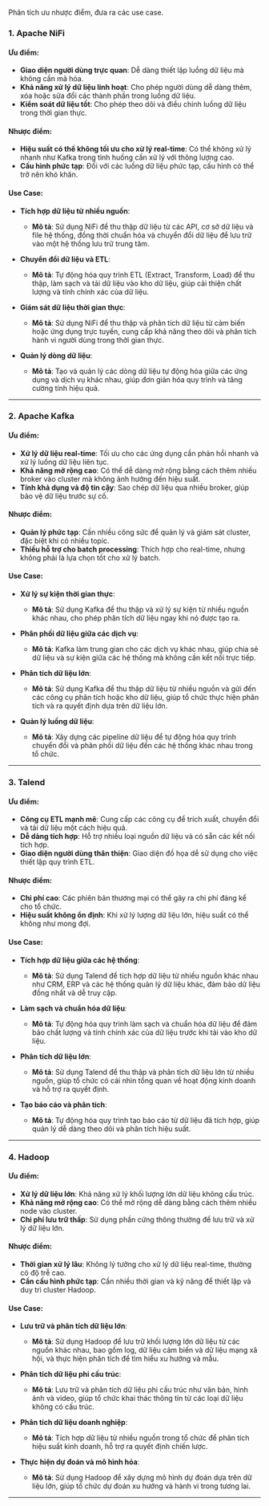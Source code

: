 Phân tích ưu nhược điểm, đưa ra các use case.

### 1. Apache NiFi

#### **Ưu điểm:**
- **Giao diện người dùng trực quan**: Dễ dàng thiết lập luồng dữ liệu mà không cần mã hóa.
- **Khả năng xử lý dữ liệu linh hoạt**: Cho phép người dùng dễ dàng thêm, xóa hoặc sửa đổi các thành phần trong luồng dữ liệu.
- **Kiểm soát dữ liệu tốt**: Cho phép theo dõi và điều chỉnh luồng dữ liệu trong thời gian thực.

#### **Nhược điểm:**
- **Hiệu suất có thể không tối ưu cho xử lý real-time**: Có thể không xử lý nhanh như Kafka trong tình huống cần xử lý với thông lượng cao.
- **Cấu hình phức tạp**: Đối với các luồng dữ liệu phức tạp, cấu hình có thể trở nên khó khăn.

#### **Use Case:**
- **Tích hợp dữ liệu từ nhiều nguồn**:
  - **Mô tả**: Sử dụng NiFi để thu thập dữ liệu từ các API, cơ sở dữ liệu và file hệ thống, đồng thời chuẩn hóa và chuyển đổi dữ liệu để lưu trữ vào một hệ thống lưu trữ trung tâm.

- **Chuyển đổi dữ liệu và ETL**:
  - **Mô tả**: Tự động hóa quy trình ETL (Extract, Transform, Load) để thu thập, làm sạch và tải dữ liệu vào kho dữ liệu, giúp cải thiện chất lượng và tính chính xác của dữ liệu.

- **Giám sát dữ liệu thời gian thực**:
  - **Mô tả**: Sử dụng NiFi để thu thập và phân tích dữ liệu từ cảm biến hoặc ứng dụng trực tuyến, cung cấp khả năng theo dõi và phân tích hành vi người dùng trong thời gian thực.

- **Quản lý dòng dữ liệu**:
  - **Mô tả**: Tạo và quản lý các dòng dữ liệu tự động hóa giữa các ứng dụng và dịch vụ khác nhau, giúp đơn giản hóa quy trình và tăng cường tính hiệu quả.


---

### 2. Apache Kafka

#### **Ưu điểm:**
- **Xử lý dữ liệu real-time**: Tối ưu cho các ứng dụng cần phản hồi nhanh và xử lý luồng dữ liệu liên tục.
- **Khả năng mở rộng cao**: Có thể dễ dàng mở rộng bằng cách thêm nhiều broker vào cluster mà không ảnh hưởng đến hiệu suất.
- **Tính khả dụng và độ tin cậy**: Sao chép dữ liệu qua nhiều broker, giúp bảo vệ dữ liệu trước sự cố.

#### **Nhược điểm:**
- **Quản lý phức tạp**: Cần nhiều công sức để quản lý và giám sát cluster, đặc biệt khi có nhiều topic.
- **Thiếu hỗ trợ cho batch processing**: Thích hợp cho real-time, nhưng không phải là lựa chọn tốt cho xử lý batch.

#### **Use Case:**
- **Xử lý sự kiện thời gian thực**:
  - **Mô tả**: Sử dụng Kafka để thu thập và xử lý sự kiện từ nhiều nguồn khác nhau, cho phép phân tích dữ liệu ngay khi nó được tạo ra.

- **Phân phối dữ liệu giữa các dịch vụ**:
  - **Mô tả**: Kafka làm trung gian cho các dịch vụ khác nhau, giúp chia sẻ dữ liệu và sự kiện giữa các hệ thống mà không cần kết nối trực tiếp.

- **Phân tích dữ liệu lớn**:
  - **Mô tả**: Sử dụng Kafka để thu thập dữ liệu từ nhiều nguồn và gửi đến các công cụ phân tích hoặc kho dữ liệu, giúp tổ chức thực hiện phân tích và ra quyết định dựa trên dữ liệu lớn.

- **Quản lý luồng dữ liệu**:
  - **Mô tả**: Xây dựng các pipeline dữ liệu để tự động hóa quy trình chuyển đổi và phân phối dữ liệu đến các hệ thống khác nhau trong tổ chức.


---

### 3. Talend

#### **Ưu điểm:**
- **Công cụ ETL mạnh mẽ**: Cung cấp các công cụ để trích xuất, chuyển đổi và tải dữ liệu một cách hiệu quả.
- **Dễ dàng tích hợp**: Hỗ trợ nhiều loại nguồn dữ liệu và có sẵn các kết nối tích hợp.
- **Giao diện người dùng thân thiện**: Giao diện đồ họa dễ sử dụng cho việc thiết lập quy trình ETL.

#### **Nhược điểm:**
- **Chi phí cao**: Các phiên bản thương mại có thể gây ra chi phí đáng kể cho tổ chức.
- **Hiệu suất không ổn định**: Khi xử lý lượng dữ liệu lớn, hiệu suất có thể không như mong đợi.

#### **Use Case:**
- **Tích hợp dữ liệu giữa các hệ thống**:
  - **Mô tả**: Sử dụng Talend để tích hợp dữ liệu từ nhiều nguồn khác nhau như CRM, ERP và các hệ thống quản lý dữ liệu khác, đảm bảo dữ liệu đồng nhất và dễ truy cập.

- **Làm sạch và chuẩn hóa dữ liệu**:
  - **Mô tả**: Tự động hóa quy trình làm sạch và chuẩn hóa dữ liệu để đảm bảo chất lượng và tính chính xác của dữ liệu trước khi tải vào kho dữ liệu.

- **Phân tích dữ liệu lớn**:
  - **Mô tả**: Sử dụng Talend để thu thập và phân tích dữ liệu lớn từ nhiều nguồn, giúp tổ chức có cái nhìn tổng quan về hoạt động kinh doanh và hỗ trợ ra quyết định.

- **Tạo báo cáo và phân tích**:
  - **Mô tả**: Tự động hóa quy trình tạo báo cáo từ dữ liệu đã tích hợp, giúp quản lý dễ dàng theo dõi và phân tích hiệu suất.


---

### 4. Hadoop

#### **Ưu điểm:**
- **Xử lý dữ liệu lớn**: Khả năng xử lý khối lượng lớn dữ liệu không cấu trúc.
- **Khả năng mở rộng cao**: Có thể mở rộng dễ dàng bằng cách thêm nhiều node vào cluster.
- **Chi phí lưu trữ thấp**: Sử dụng phần cứng thông thường để lưu trữ và xử lý dữ liệu lớn.

#### **Nhược điểm:**
- **Thời gian xử lý lâu**: Không lý tưởng cho xử lý dữ liệu real-time, thường có độ trễ cao.
- **Cần cấu hình phức tạp**: Cần nhiều thời gian và kỹ năng để thiết lập và duy trì cluster Hadoop.

#### **Use Case:**
- **Lưu trữ và phân tích dữ liệu lớn**:
  - **Mô tả**: Sử dụng Hadoop để lưu trữ khối lượng lớn dữ liệu từ các nguồn khác nhau, bao gồm log, dữ liệu cảm biến và dữ liệu mạng xã hội, và thực hiện phân tích để tìm hiểu xu hướng và mẫu.

- **Phân tích dữ liệu phi cấu trúc**:
  - **Mô tả**: Lưu trữ và phân tích dữ liệu phi cấu trúc như văn bản, hình ảnh và video, giúp tổ chức khai thác thông tin từ các loại dữ liệu không có cấu trúc.

- **Phân tích dữ liệu doanh nghiệp**:
  - **Mô tả**: Tích hợp dữ liệu từ nhiều nguồn trong tổ chức để phân tích hiệu suất kinh doanh, hỗ trợ ra quyết định chiến lược.

- **Thực hiện dự đoán và mô hình hóa**:
  - **Mô tả**: Sử dụng Hadoop để xây dựng mô hình dự đoán dựa trên dữ liệu lớn, giúp tổ chức dự đoán xu hướng và hành vi trong tương lai.


---
